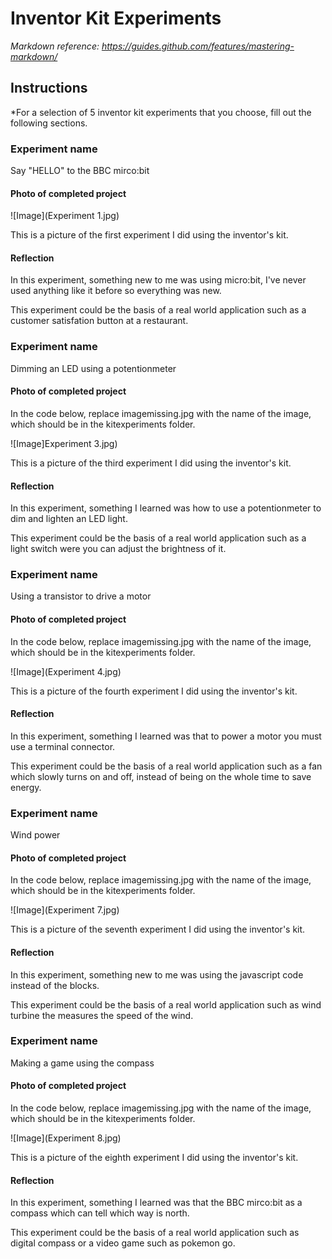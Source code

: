 # Inventor Kit Experiments

*Markdown reference: https://guides.github.com/features/mastering-markdown/*

## Instructions ##

*For a selection of 5 inventor kit experiments that you choose, fill out the following sections.

### Experiment name ###

Say "HELLO" to the BBC mirco:bit

#### Photo of completed project ####

![Image](Experiment 1.jpg)

This is a picture of the first experiment I did using the inventor's kit.

#### Reflection ####

In this experiment, something new to me was using micro:bit, I've never used anything like it before so everything was new.

This experiment could be the basis of a real world application such as a customer satisfation button at a restaurant.

### Experiment name ###

Dimming an LED using a potentionmeter 

#### Photo of completed project ####
In the code below, replace imagemissing.jpg with the name of the image, which should be in the kitexperiments folder.

![Image]Experiment 3.jpg)

This is a picture of the third experiment I did using the inventor's kit.

#### Reflection ####

In this experiment, something I learned was how to use a potentionmeter to dim and lighten an LED light.

This experiment could be the basis of a real world application such as a light switch were you can adjust the brightness of it.

### Experiment name ###

Using a transistor to drive a motor

#### Photo of completed project ####
In the code below, replace imagemissing.jpg with the name of the image, which should be in the kitexperiments folder.

![Image](Experiment 4.jpg)

This is a picture of the fourth experiment I did using the inventor's kit.

#### Reflection ####

In this experiment, something I learned was that to power a motor you must use a terminal connector.

This experiment could be the basis of a real world application such as a fan which slowly turns on and off, instead of being on the whole time to save energy.

### Experiment name ###

Wind power 

#### Photo of completed project ####
In the code below, replace imagemissing.jpg with the name of the image, which should be in the kitexperiments folder.

![Image](Experiment 7.jpg)

This is a picture of the seventh experiment I did using the inventor's kit.

#### Reflection ####

In this experiment, something new to me was using the javascript code instead of the blocks.

This experiment could be the basis of a real world application such as wind turbine the measures the speed of the wind.

### Experiment name ###

Making a game using the compass

#### Photo of completed project ####
In the code below, replace imagemissing.jpg with the name of the image, which should be in the kitexperiments folder.

![Image](Experiment 8.jpg)

This is a picture of the eighth experiment I did using the inventor's kit.

#### Reflection ####

In this experiment, something I learned was that the BBC mirco:bit as a compass which can tell which way is north.

This experiment could be the basis of a real world application such as digital compass or a video game such as pokemon go.

